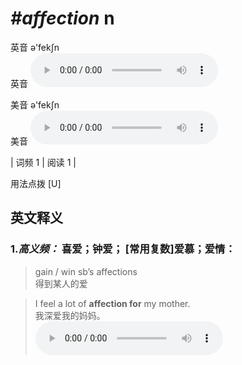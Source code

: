# ***\#affection*** n
英音 ə'fekʃn  
英音
<audio src="./media/affection-B.aac" controls="controls"></audio>

美音 ə'fekʃn  
美音
<audio src="./media/affection.aac" controls="controls"></audio>



| 词频 1 | 阅读 1 |  

用法点拨  [U]

英文释义
---
### 1.*高义频：* **喜爱；钟爱； [常用复数]爱慕；爱情：**  

 > gain / win sb’s affections   
 > 得到某人的爱    

 > I feel a lot of **affection for** my mother.   
 > 我深爱我的妈妈。    
<audio src="./media/1-affection.aac" controls="controls"></audio>


